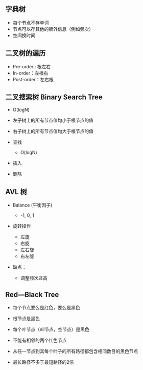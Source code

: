## 字典树

- 每个节点不存单词
- 节点可以存其他的额外信息（例如频次）
- 空间换时间

## 二叉树的遍历

- Pre-order : 根左右
- In-order：左根右
- Post-order：左右根

## 二叉搜索树 Binary Search Tree

- O(logN)
- 左子树上的所有节点值均小于根节点的值
- 右子树上的所有节点值均大于根节点的值

- 查找
  - O(logN)
- 插入
- 删除

## AVL 树

- Balance (平衡因子)
  - -1, 0, 1
- 旋转操作
  - 左旋
  - 右旋
  - 左右旋
  - 右左旋

- 缺点：
  - 调整频次过高

## Red—Black Tree

- 每个节点要么是红色，要么是黑色
- 根节点是黑色
- 每个叶节点（nil节点，空节点）是黑色
- 不能有相邻的两个红色节点
- 从任一节点到其每个叶子的所有路径都包含相同数目的黑色节点

- 最长路径不多于最短路径的2倍
